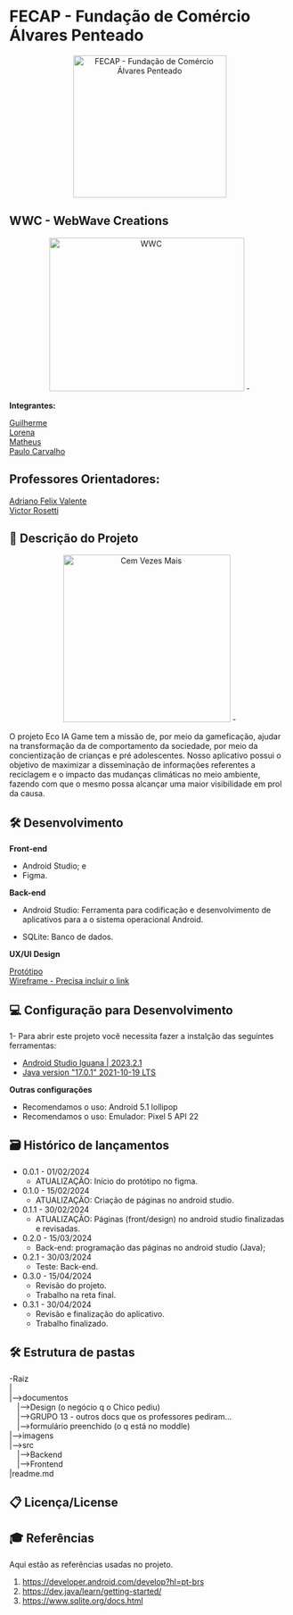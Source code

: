 # FECAP - Fundação de Comércio Álvares Penteado

<p align="center">
<a href= "https://www.fecap.br/"><img src="https://encrypted-tbn0.gstatic.com/images?q=tbn:ANd9GcRhZPrRa89Kma0ZZogxm0pi-tCn_TLKeHGVxywp-LXAFGR3B1DPouAJYHgKZGV0XTEf4AE&usqp=CAU" alt="FECAP - Fundação de Comércio Álvares Penteado" border="0"  width="275rem" height="255rem"></a>
</p>

## WWC - WebWave Creations

<p align="center">
<img src="[Imagens/Logo/jpg.jfif](https://github.com/2024-1-NADS3/Projeto12/blob/main/app/src/main/res/drawable/logotransparente.png?raw=true)" alt="WWC" border="0"  width="350px" height="275px">
-
</p>

<b> Integrantes: </b>

<a href="/">Guilherme</a>
<br>
<a href="/">Lorena</a>
<br>
<a href="/">Matheus</a>
<br>
<a href="">Paulo Carvalho</a>

## Professores Orientadores:

<a href="https://www.linkedin.com/in/adriano-valente-534576135/">Adriano Felix Valente</a>
<br>
<a href="/">Victor Rosetti</a>

## 💬 Descrição do Projeto

<p align="center">
<img src="/" alt="Cem Vezes Mais" border="0" width="300rem" height="300rem">
-
</p>

O projeto Eco IA Game tem a missão de, por meio da gameficação, ajudar na transformação da de comportamento da sociedade, por meio da concientização de crianças e pré adolescentes. Nosso aplicativo possui o objetivo de maximizar a disseminação de informações referentes a reciclagem e o impacto das mudanças climáticas no meio ambiente, fazendo com que o mesmo possa alcançar uma maior visibilidade em prol da causa.

## 🛠️ Desenvolvimento

<b>Front-end</b>

- Android Studio; e 
- Figma.

<b>Back-end</b>

- Android Studio: Ferramenta para codificação e desenvolvimento de aplicativos para a o sistema operacional Android.

- SQLite: Banco de dados.

<b>UX/UI Design</b>

<a href="https://www.figma.com/file/VpLBbIkSAuBErivsno4sY3?node-id=0:1&locale=en&type=design">Protótipo</a>
<br>
<a href="/">Wireframe - Precisa incluir o link</a>
<br>

## 💻 Configuração para Desenvolvimento

1- Para abrir este projeto você necessita fazer a instalção das seguintes ferramentas:

- <a href="https://developer.android.com/studio?gad_source=1&gclid=Cj0KCQjw2uiwBhCXARIsACMvIU1GVQCo_wPJf2YdcSfEj22uxcBZSt8uQJVw6qJXkUsINjMRQcwj_ScaAsvwEALw_wcB&gclsrc=aw.ds&hl=pt-br">Android Studio Iguana | 2023.2.1</a><br> 
- <a href="https://www.oracle.com/java/technologies/javase/jdk17-archive-downloads.html">Java version "17.0.1" 2021-10-19 LTS</a><br> 

<b>Outras configurações</b>

- Recomendamos o uso: Android 5.1 lollipop
- Recomendamos o uso: Emulador: Pixel 5 API 22

## 🗃 Histórico de lançamentos

- 0.0.1 - 01/02/2024
  - ATUALIZAÇÃO: Início do protótipo no figma.
- 0.1.0 - 15/02/2024
  - ATUALIZAÇÃO: Criação de páginas no android studio.
- 0.1.1 - 30/02/2024
  - ATUALIZAÇÃO: Páginas (front/design) no android studio finalizadas e revisadas.
- 0.2.0 - 15/03/2024
  - Back-end: programação das páginas no android studio (Java);
- 0.2.1 - 30/03/2024
  - Teste: Back-end.
- 0.3.0 - 15/04/2024
  - Revisão do projeto.
  - Trabalho na reta final.
- 0.3.1 - 30/04/2024
  - Revisão e finalização do aplicativo.
  - Trabalho finalizado.

## 🛠 Estrutura de pastas

-Raiz<br>
|<br>
|-->documentos<br>
&emsp;|-->Design (o negócio q o Chico pediu)<br>
&emsp;|-->GRUPO 13 - outros docs que os professores pediram...<br>
&emsp;|-->formulário preenchido (o q está no moddle)<br>
|-->imagens<br>
|-->src<br>
&emsp;|-->Backend<br>
&emsp;|-->Frontend<br>
|readme.md<br>

## 📋 Licença/License

## 🎓 Referências

Aqui estão as referências usadas no projeto.

1. <https://developer.android.com/develop?hl=pt-brs>
2. <https://dev.java/learn/getting-started/>
3. <https://www.sqlite.org/docs.html>
